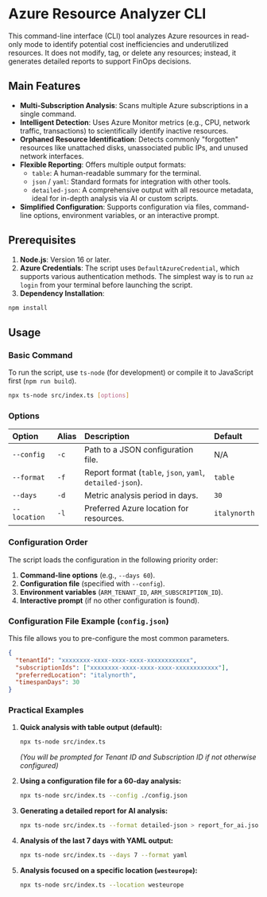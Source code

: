 # Azure Resource Analyzer CLI

This command-line interface (CLI) tool analyzes Azure resources in read-only mode to identify potential cost inefficiencies and underutilized resources. It does not modify, tag, or delete any resources; instead, it generates detailed reports to support FinOps decisions.

## Main Features

- **Multi-Subscription Analysis**: Scans multiple Azure subscriptions in a single command.
- **Intelligent Detection**: Uses Azure Monitor metrics (e.g., CPU, network traffic, transactions) to scientifically identify inactive resources.
- **Orphaned Resource Identification**: Detects commonly "forgotten" resources like unattached disks, unassociated public IPs, and unused network interfaces.
- **Flexible Reporting**: Offers multiple output formats:
  - `table`: A human-readable summary for the terminal.
  - `json` / `yaml`: Standard formats for integration with other tools.
  - `detailed-json`: A comprehensive output with all resource metadata, ideal for in-depth analysis via AI or custom scripts.
- **Simplified Configuration**: Supports configuration via files, command-line options, environment variables, or an interactive prompt.

## Prerequisites

1. **Node.js**: Version 16 or later.
2. **Azure Credentials**: The script uses `DefaultAzureCredential`, which supports various authentication methods. The simplest way is to run `az login` from your terminal before launching the script.
3. **Dependency Installation**:

```bash
npm install
```

## Usage

### Basic Command

To run the script, use `ts-node` (for development) or compile it to JavaScript first (`npm run build`).

```bash
npx ts-node src/index.ts [options]
```

### Options

| Option       | Alias | Description                                               | Default      |
| :----------- | :---- | :-------------------------------------------------------- | :----------- |
| `--config`   | `-c`  | Path to a JSON configuration file.                        | N/A          |
| `--format`   | `-f`  | Report format (`table`, `json`, `yaml`, `detailed-json`). | `table`      |
| `--days`     | `-d`  | Metric analysis period in days.                           | `30`         |
| `--location` | `-l`  | Preferred Azure location for resources.                   | `italynorth` |

### Configuration Order

The script loads the configuration in the following priority order:

1. **Command-line options** (e.g., `--days 60`).
2. **Configuration file** (specified with `--config`).
3. **Environment variables** (`ARM_TENANT_ID`, `ARM_SUBSCRIPTION_ID`).
4. **Interactive prompt** (if no other configuration is found).

### Configuration File Example (`config.json`)

This file allows you to pre-configure the most common parameters.

```json
{
  "tenantId": "xxxxxxxx-xxxx-xxxx-xxxx-xxxxxxxxxxxx",
  "subscriptionIds": ["xxxxxxxx-xxxx-xxxx-xxxx-xxxxxxxxxxxx"],
  "preferredLocation": "italynorth",
  "timespanDays": 30
}
```

### Practical Examples

1. **Quick analysis with table output (default):**

   ```bash
   npx ts-node src/index.ts
   ```

   _(You will be prompted for Tenant ID and Subscription ID if not otherwise configured)_

2. **Using a configuration file for a 60-day analysis:**

   ```bash
   npx ts-node src/index.ts --config ./config.json
   ```

3. **Generating a detailed report for AI analysis:**

   ```bash
   npx ts-node src/index.ts --format detailed-json > report_for_ai.json
   ```

4. **Analysis of the last 7 days with YAML output:**

   ```bash
   npx ts-node src/index.ts --days 7 --format yaml
   ```

5. **Analysis focused on a specific location (`westeurope`):**

   ```bash
   npx ts-node src/index.ts --location westeurope
   ```
